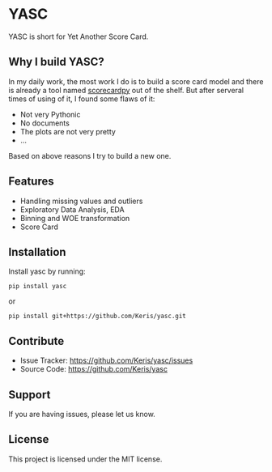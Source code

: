 YASC
====

YASC is short for Yet Another Score Card.

Why I build YASC?
-----------------

In my daily work, the most work I do is to build a score card model and there is already a tool named [scorecardpy](https://github.com/ShichenXie/scorecardpy) out of the shelf. But after serveral times of using of it, I found some flaws of it:

- Not very Pythonic
- No documents
- The plots are not very pretty
- ...

Based on above reasons I try to build a new one.


Features
--------

- Handling missing values and outliers
- Exploratory Data Analysis, EDA
- Binning and WOE transformation
- Score Card

Installation
------------

Install yasc by running:

    pip install yasc

or

    pip install git+https://github.com/Keris/yasc.git

Contribute
----------

- Issue Tracker: https://github.com/Keris/yasc/issues
- Source Code: https://github.com/Keris/yasc

Support
-------

If you are having issues, please let us know.

License
-------

This project is licensed under the MIT license.